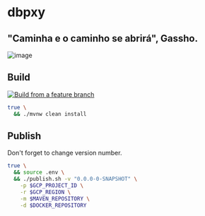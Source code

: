 # dbpxy

## "Caminha e o caminho se abrirá", Gassho. 

![image](https://github.com/user-attachments/assets/5f279bae-743f-4ac8-8bc6-275fc34d3a5b)

## Build

[![Build from a feature branch](https://github.com/frndpovoa-dev/dbpxy-java/actions/workflows/build.yaml/badge.svg?branch=feature%2F0.3.0)](https://github.com/frndpovoa-dev/dbpxy-java/actions/workflows/build.yaml)

```bash
true \
  && ./mvnw clean install
```

## Publish

Don't forget to change version number.

```bash
true \
  && source .env \
  && ./publish.sh -v "0.0.0-0-SNAPSHOT" \
    -p $GCP_PROJECT_ID \
    -r $GCP_REGION \
    -m $MAVEN_REPOSITORY \
    -d $DOCKER_REPOSITORY
```
